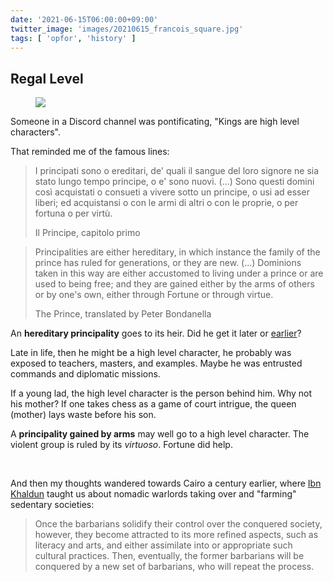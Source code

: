 ```yaml
---
date: '2021-06-15T06:00:00+09:00'
twitter_image: 'images/20210615_francois_square.jpg'
tags: [ 'opfor', 'history' ]
---
```


## Regal Level

<figure class="right large">
<a href=""><img src="images/20210615_francois.jpg" loading="lazy" /></a>
<figcaption>
</figcaption>
</figure>

Someone in a Discord channel was pontificating, "Kings are high level characters".

That reminded me of the famous lines:

> I principati sono o ereditari, de' quali il sangue del loro signore ne sia stato lungo tempo principe, o e' sono nuovi. (...) Sono questi domini così acquistati o consueti a vivere sotto un principe, o usi ad esser liberi; ed acquistansi o con le armi di altri o con le proprie, o per fortuna o per virtù.
>
> <span class="attribution">Il Principe, capitolo primo</a>

<span></span>

> Principalities are either hereditary, in which instance the family of the prince has ruled for generations, or they are new. (...) Dominions taken in this way are either accustomed to living under a prince or are used to being free; and they are gained either by the arms of others or by one's own, either through Fortune or through virtue.
>
> <span class="attribution">The Prince, translated by Peter Bondanella</a>

An **hereditary principality** goes to its heir. Did he get it later or [earlier](https://www.youtube.com/watch?v=hm9OHshFDco)?

Late in life, then he might be a high level character, he probably was exposed to teachers, masters, and examples. Maybe he was entrusted commands and diplomatic missions.

If a young lad, the high level character is the person behind him. Why not his mother? If one takes chess as a game of court intrigue, the queen (mother) lays waste before his son.

A **principality gained by arms** may well go to a high level character. The violent group is ruled by its _virtuoso_. Fortune did help.

&nbsp;

And then my thoughts wandered towards Cairo a century earlier, where [Ibn Khaldun](https://en.wikipedia.org/wiki/Ibn_Khaldun#Kit%C4%81b_al-%CA%BBIbar) taught us about nomadic warlords taking over and "farming" sedentary societies:

> Once the barbarians solidify their control over the conquered society, however, they become attracted to its more refined aspects, such as literacy and arts, and either assimilate into or appropriate such cultural practices. Then, eventually, the former barbarians will be conquered by a new set of barbarians, who will repeat the process.

